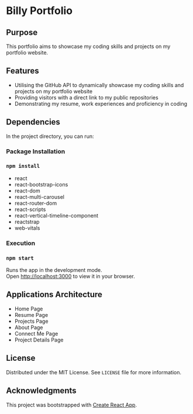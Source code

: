 # Billy Portfolio

## Purpose
This portfolio aims to showcase my coding skills and projects on my portfolio website.

## Features
- Utilising the GitHub API to dynamically showcase my coding skills and projects on my portfolio website 
- Providing visitors with a direct link to my public repositories
- Demonstrating my resume, work experiences and proficiency in coding

## Dependencies

In the project directory, you can run:

### Package Installation

### `npm install`

- react
- react-bootstrap-icons
- react-dom
- react-multi-carousel
- react-router-dom
- react-scripts
- react-vertical-timeline-component
- reactstrap
- web-vitals

### Execution

### `npm start`

Runs the app in the development mode.\
Open [http://localhost:3000](http://localhost:3000) to view it in your browser.

## Applications Architecture
- Home Page
- Resume Page
- Projects Page
- About Page
- Connect Me Page
- Project Details Page

## License

Distributed under the MIT License. See `LICENSE` file for more information.

## Acknowledgments

This project was bootstrapped with [Create React App](https://github.com/facebook/create-react-app).


